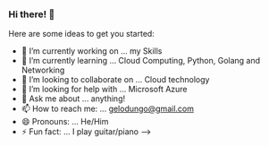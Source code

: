 ### Hi there! 👋

Here are some ideas to get you started:

- 🔭 I’m currently working on ... my Skills
- 🌱 I’m currently learning ... Cloud Computing, Python, Golang and Networking
- 👯 I’m looking to collaborate on ... Cloud technology
- 🤔 I’m looking for help with ... Microsoft Azure
- 💬 Ask me about ... anything!
- 📫 How to reach me: ... gelodungo@gmail.com
- 😄 Pronouns: ... He/Him
- ⚡ Fun fact: ... I play guitar/piano
-->
